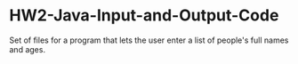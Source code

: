 # HW2-Java-Input-and-Output-Code

Set of files for a program that lets the user enter a list of people's full names and ages.
